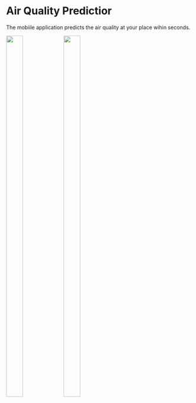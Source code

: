 # Air Quality Predictior
The mobiile application predicts the air quality at your place wihin seconds.
<p float = "left">
<img src = "https://user-images.githubusercontent.com/104531927/217718336-08c3bc95-2ecb-4513-93b2-c039263c9c19.jpeg" width=30% height=50%>
<img src = "https://user-images.githubusercontent.com/104531927/217718315-50cb8e74-2a49-4d84-8d88-74b805ba53c9.jpeg" width=30% height=50%>
</p>

